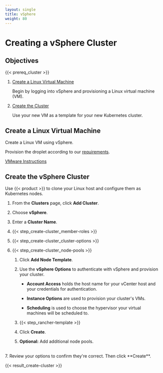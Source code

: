 ```yaml
---
layout: single
title: vSphere
weight: 80
---
```


# Creating a vSphere Cluster

## Objectives

{{< prereq_cluster >}}

1.	[Create a Linux Virtual Machine](#create-a-linux-virtual-machine)

	Begin by logging into vSphere and provisioning a Linux virtual machine (VM).

2. [Create the Cluster](#create-the-vsphere-cluster)

	Use your new VM as a template for your new Kubernetes cluster.

## Create a Linux Virtual Machine

Create a Linux VM using vSphere.

Provision the droplet according to our [requirements](../setup/requirements.md).

[VMware Instructions](https://docs.vmware.com/en/VMware-vSphere/6.5/com.vmware.vsphere.vm_admin.doc/GUID-39D19B2B-A11C-42AE-AC80-DDA8682AB42C.html)

## Create the vSphere Cluster

Use {{< product >}} to clone your Linux host and configure them as Kubernetes nodes.

1. From the **Clusters** page, click **Add Cluster**.

2. Choose **vSphere**.

3. Enter a **Cluster Name**.

4. {{< step_create-cluster_member-roles >}}

5. {{< step_create-cluster_cluster-options >}}

6. {{< step_create-cluster_node-pools >}}

	1.	Click **Add Node Template**.

	2.	Use the **vSphere Options** to authenticate with vSphere and provision your cluster.

		- **Account Access** holds the host name for your vCenter host and your credentials for authentication.

		- **Instance Options** are used to provision your cluster's VMs.

		- **Scheduling** is used to choose the hypervisor your virtual machines will be scheduled to.

	3. {{< step_rancher-template >}}

	4. Click **Create**.

	5. **Optional:** Add additional node pools.

<br/>
7. Review your options to confirm they're correct. Then click **Create**.

{{< result_create-cluster >}}
